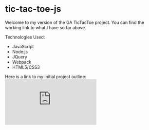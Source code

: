 # tic-tac-toe-js
Welcome to my version of the GA TicTacToe project. You can find the working link to what I have so far above.

Technologies Used: 
* JavaScript
* Node.js
* JQuery
* Webpack
* HTML5/CSS3

Here is a link to my initial project outline: 
![Scopy study project](https://git.generalassemb.ly/cymbiotica/game-project-scope-study/blob/response/study.md)
